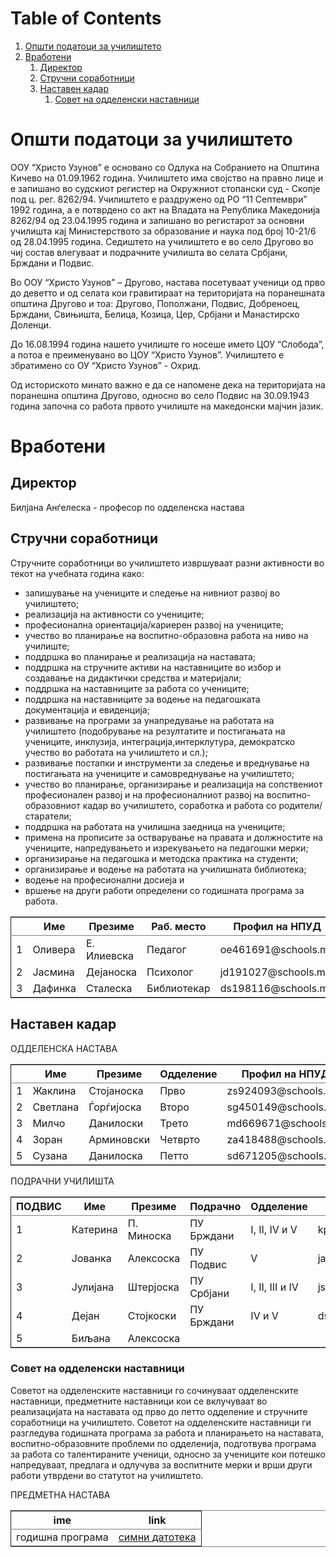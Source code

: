 
# Table of Contents

1.  [Општи податоци за училиштето](#orge59371e)
2.  [Вработени](#org67dfc68)
    1.  [Директор](#org0b10c8a)
    2.  [Стручни соработници](#org4d5bf95)
    3.  [Наставен кадар](#orgebfb0e3)
        1.  [Совет на одделенски наставници](#orgf6ec75a)



<a id="orge59371e"></a>

# Општи податоци за училиштето

ООУ &ldquo;Христо Узунов&rdquo; е основано со Одлука на Собранието на Општина Кичево на 01.09.1962 година. Училиштето има својство на правно лице и е запишано во судскиот регистер на Окружниот стопански суд - Скопје под ц. рег. 8262/94. Училиштето е раздружено од РО &ldquo;11 Септември&rdquo; 1992 година, а е потврдено со акт на Владата на Република Македонија 8262/94 од 23.04.1995 година и запишано во регистарот за основни училишта кај Министерството за образование и наука под број 10-21/6 од 28.04.1995 година. Седиштето на училиштето е во село Другово во чиј состав влегуваат и подрачните училишта во селата Србјани, Брждани и Подвис.

Во ООУ &ldquo;Христо Узунов&rdquo; – Другово, настава посетуваат ученици од прво до деветто и од селата кои гравитираат на територијата на поранешната општина Другово и тоа: Другово, Пополжани, Подвис, Добреноец, Брждани, Свињишта, Белица, Козица, Цер, Србјани и Манастирско Доленци.

До 16.08.1994 година   нашето училиште го носеше името  ЦОУ &ldquo;Слобода&rdquo;, а потоа е преименувано во ЦОУ &ldquo;Христо Узунов&rdquo;. Училиштето е збратимено со ОУ &ldquo;Христо Узунов&rdquo; - Охрид.

Од историското минато важно е да се напомене дека на територијата на поранешна општина Другово, односно во село Подвис на 30.09.1943 година започна со работа првото училиште на македонски мајчин јазик.


<a id="org67dfc68"></a>

# Вработени


<a id="org0b10c8a"></a>

## Директор

Билјана Анѓелеска - професор по одделенска настава


<a id="org4d5bf95"></a>

## Стручни соработници

Стручните соработници во училиштето извршуваат разни активности во текот на учебната година како:

-   запишување на учениците и следење на нивниот развој во училиштето;
-   реализација на активности со учениците;
-   професионална ориентација/кариерен развој на учениците;
-   учество во планирање на воспитно-образовна работа на ниво на училиште;
-   поддршка во планирање и реализација на наставата;
-   поддршка на стручните активи на наставниците во избор и создавање на дидактички средства и материјали;
-   поддршка на наставниците за работа со учениците;
-   поддршка на наставниците за водење на педагошката документација и евиденција;
-   развивање на програми за унапредување на работата на училиштето (подобрување на резултатите и постигањата на учениците, инклузија, интеграција,интерклутура, демократско учество во работата на училиштето и сл.);
-   развивање постапки и инструменти за следење и вреднување на постигањата на учениците и самовреднување на училиштето;
-   учество во планирање, организирање и реализација на сопствениот професионален развој и на професионалниот развој на воспитно-образовниот кадар во училиштето, соработка и работа со родители/старатели;
-   поддршка на работата на училишна заедница на учениците;
-   примена на прописите за остварување на правата и должностите на учениците, напредувањето и изрекувањето на педагошки мерки;
-   организирање на педагошка и методска практика на студенти;
-   организирање и водење на работата на училишната библиотека;
-   водење на професионални досиеја и
-   вршење на други работи определени со годишната програма за работа.

<table border="2" cellspacing="0" cellpadding="6" rules="groups" frame="hsides">


<colgroup>
<col  class="org-right" />

<col  class="org-left" />

<col  class="org-left" />

<col  class="org-left" />

<col  class="org-left" />
</colgroup>
<thead>
<tr>
<th scope="col" class="org-right">&#xa0;</th>
<th scope="col" class="org-left">Име</th>
<th scope="col" class="org-left">Презиме</th>
<th scope="col" class="org-left">Раб. место</th>
<th scope="col" class="org-left">Профил на НПУД</th>
</tr>
</thead>

<tbody>
<tr>
<td class="org-right">1</td>
<td class="org-left">Оливера</td>
<td class="org-left">Е. Илиевска</td>
<td class="org-left">Педагог</td>
<td class="org-left">oe461691@schools.mk</td>
</tr>


<tr>
<td class="org-right">2</td>
<td class="org-left">Јасмина</td>
<td class="org-left">Дејаноска</td>
<td class="org-left">Психолог</td>
<td class="org-left">jd191027@schools.mk</td>
</tr>


<tr>
<td class="org-right">3</td>
<td class="org-left">Дафинка</td>
<td class="org-left">Сталеска</td>
<td class="org-left">Библиотекар</td>
<td class="org-left">ds198116@schools.mk</td>
</tr>
</tbody>
</table>


<a id="orgebfb0e3"></a>

## Наставен кадар

ОДДЕЛЕНСКА НАСТАВА

<table border="2" cellspacing="0" cellpadding="6" rules="groups" frame="hsides">


<colgroup>
<col  class="org-right" />

<col  class="org-left" />

<col  class="org-left" />

<col  class="org-left" />

<col  class="org-left" />
</colgroup>
<thead>
<tr>
<th scope="col" class="org-right">&#xa0;</th>
<th scope="col" class="org-left">Име</th>
<th scope="col" class="org-left">Презиме</th>
<th scope="col" class="org-left">Одделение</th>
<th scope="col" class="org-left">Профил на НПУД</th>
</tr>
</thead>

<tbody>
<tr>
<td class="org-right">1</td>
<td class="org-left">Жаклина</td>
<td class="org-left">Стојаноска</td>
<td class="org-left">Прво</td>
<td class="org-left">zs924093@schools.mk</td>
</tr>


<tr>
<td class="org-right">2</td>
<td class="org-left">Светлана</td>
<td class="org-left">Ѓорѓијоска</td>
<td class="org-left">Второ</td>
<td class="org-left">sg450149@schools.mk</td>
</tr>


<tr>
<td class="org-right">3</td>
<td class="org-left">Милчо</td>
<td class="org-left">Данилоски</td>
<td class="org-left">Трето</td>
<td class="org-left">md669671@schools.mk</td>
</tr>


<tr>
<td class="org-right">4</td>
<td class="org-left">Зоран</td>
<td class="org-left">Арминовски</td>
<td class="org-left">Четврто</td>
<td class="org-left">za418488@schools.mk</td>
</tr>


<tr>
<td class="org-right">5</td>
<td class="org-left">Сузана</td>
<td class="org-left">Данилоска</td>
<td class="org-left">Петто</td>
<td class="org-left">sd671205@schools.mk</td>
</tr>
</tbody>
</table>

ПОДРАЧНИ УЧИЛИШТА

<table border="2" cellspacing="0" cellpadding="6" rules="groups" frame="hsides">


<colgroup>
<col  class="org-right" />

<col  class="org-left" />

<col  class="org-left" />

<col  class="org-left" />

<col  class="org-left" />

<col  class="org-left" />
</colgroup>
<thead>
<tr>
<th scope="col" class="org-right">ПОДВИС</th>
<th scope="col" class="org-left">Име</th>
<th scope="col" class="org-left">Презиме</th>
<th scope="col" class="org-left">Подрачно</th>
<th scope="col" class="org-left">Одделение</th>
<th scope="col" class="org-left">Профил на НПУД</th>
</tr>
</thead>

<tbody>
<tr>
<td class="org-right">1</td>
<td class="org-left">Катерина</td>
<td class="org-left">П. Миноска</td>
<td class="org-left">ПУ Брждани</td>
<td class="org-left">I, II, IV и V</td>
<td class="org-left">kp561504@schools.mk</td>
</tr>


<tr>
<td class="org-right">2</td>
<td class="org-left">Јованка</td>
<td class="org-left">Алексоска</td>
<td class="org-left">ПУ Подвис</td>
<td class="org-left">V</td>
<td class="org-left">ja895242@schools.mk</td>
</tr>


<tr>
<td class="org-right">3</td>
<td class="org-left">Јулијана</td>
<td class="org-left">Штерјоска</td>
<td class="org-left">ПУ Србјани</td>
<td class="org-left">I, II, III и IV</td>
<td class="org-left">js183861@schools.mk</td>
</tr>


<tr>
<td class="org-right">4</td>
<td class="org-left">Дејан</td>
<td class="org-left">Стојкоски</td>
<td class="org-left">ПУ Брждани</td>
<td class="org-left">IV и V</td>
<td class="org-left">ds184025@schools.mk</td>
</tr>


<tr>
<td class="org-right">5</td>
<td class="org-left">Биљана</td>
<td class="org-left">Алексоска</td>
<td class="org-left">&#xa0;</td>
<td class="org-left">&#xa0;</td>
<td class="org-left">&#xa0;</td>
</tr>
</tbody>
</table>


<a id="orgf6ec75a"></a>

### Совет на одделенски наставници

Советот на одделенските наставници го сочинуваат одделенските наставници, предметните наставници кои се вклучуваат во реализацијата на наставата од прво до петто одделение и стручните соработници на училиштето.
Советот на одделенските наставници ги разгледува годишната програма за работа и планирањето на наставата, воспитно-образовните проблеми по одделенија, подготвува програма за работа со талентираните ученици, односно за учениците кои потешко напредуваат, предлага и одлучува за воспитните мерки и врши други работи утврдени во статутот на училиштето.

ПРЕДМЕТНА НАСТАВА

<table border="2" cellspacing="0" cellpadding="6" rules="groups" frame="hsides">


<colgroup>
<col  class="org-left" />

<col  class="org-left" />
</colgroup>
<thead>
<tr>
<th scope="col" class="org-left">ime</th>
<th scope="col" class="org-left">link</th>
</tr>
</thead>

<tbody>
<tr>
<td class="org-left">годишна програма</td>
<td class="org-left"><a href="https://orgmode.org/org.pdf">симни датотека</a></td>
</tr>
</tbody>
</table>

